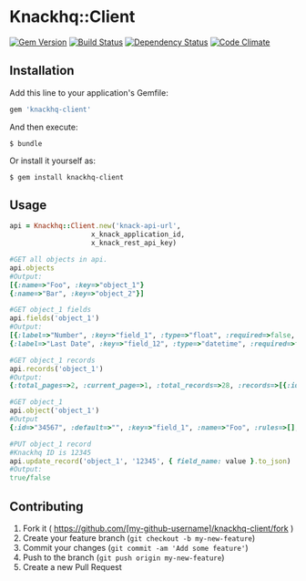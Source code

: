 # Knackhq::Client
[![Gem Version](https://badge.fury.io/rb/knackhq-client.svg)](http://badge.fury.io/rb/knackhq-client) [![Build Status](https://travis-ci.org/westernmilling/knackhq-client.svg?branch=master)](https://travis-ci.org/westernmilling/knackhq-client) [![Dependency Status](https://gemnasium.com/westernmilling/knackhq-client.svg)](https://gemnasium.com/westernmilling/knackhq-client) [![Code Climate](https://codeclimate.com/github/westernmilling/knackhq-client/badges/gpa.svg)](https://codeclimate.com/github/westernmilling/knackhq-client)
## Installation

Add this line to your application's Gemfile:

```ruby
gem 'knackhq-client'
```

And then execute:

    $ bundle

Or install it yourself as:

    $ gem install knackhq-client

## Usage

```Ruby
api = Knackhq::Client.new('knack-api-url',
                    x_knack_application_id,
                    x_knack_rest_api_key)

#GET all objects in api.
api.objects
#Output:
[{:name=>"Foo", :key=>"object_1"}
{:name=>"Bar", :key=>"object_2"}]

#GET object_1 fields
api.fields('object_1')
#Output:
[{:label=>"Number", :key=>"field_1", :type=>"float", :required=>false, :field_type=>"number"},
{:label=>"Last Date", :key=>"field_12", :type=>"datetime", :required=>false, :field_type=>"date_time"}]

#GET object_1 records
api.records('object_1')
#Output:
{:total_pages=>2, :current_page=>1, :total_records=>28, :records=>[{:id=>"23456", :account_status=>"active", :approval_status=>"approved", :profile_keys=>"Bar", :profile_keys_raw=>[{:id=>"12345", :identifier=>"Bar"}], :field_32=>"First Name", :field_32_raw=>{:last=>"Last", :first=>"First"}, :field_33=>"<a href=\"mailto:flast@example.com\">flast@example.com</a>", :field_33_raw=>{:email=>"flast@example.com"}, :field_34=>"*********", :field_34_raw=>"**********", :field_188=>"<span class=\"23456\">Bar</span>", :field_188_raw=>[{:id=>"23456", :identifier=>"Bar"}]}]}

#GET object_1
api.object('object_1')
#Output
{:id=>"34567", :default=>"", :key=>"field_1", :name=>"Foo", :rules=>[], :conditional=>false, :user=>false, :unique=>true, :required=>true, :immutable=>false, :type=>"short_text"}

#PUT object_1 record
#Knackhq ID is 12345
api.update_record('object_1', '12345', { field_name: value }.to_json)
#Output:
true/false
```

## Contributing

1. Fork it ( https://github.com/[my-github-username]/knackhq-client/fork )
2. Create your feature branch (`git checkout -b my-new-feature`)
3. Commit your changes (`git commit -am 'Add some feature'`)
4. Push to the branch (`git push origin my-new-feature`)
5. Create a new Pull Request
